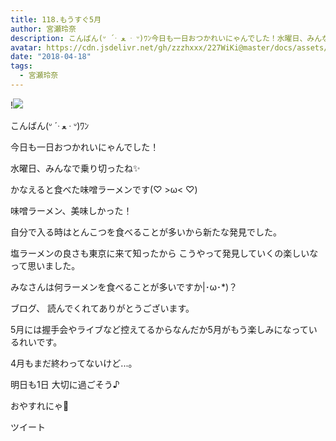 ```yaml
---
title: 118.もうすぐ5月
author: 宮瀬玲奈
description: こんばん(ᐡ ´ᐧ ﻌ ᐧ ᐡ)ﾜﾝ今日も一日おつかれいにゃんでした！水曜日、みんなで乗り切ったね✨かなえると食べた味噌ラーメンです(♡ >ω< ♡)味噌ラーメン、...
avatar: https://cdn.jsdelivr.net/gh/zzzhxxx/227WiKi@master/docs/assets/photo/avatar/reina.jpg
date: "2018-04-18"
tags:
  - 宮瀬玲奈
---
```


!![](https://cdn.jsdelivr.net/gh/zzzhxxx/227WiKi-image@master/blog-image/reina-2018-04-18_1.jpg)





こんばん(ᐡ ´ᐧ ﻌ ᐧ ᐡ)ﾜﾝ






今日も一日おつかれいにゃんでした！


水曜日、みんなで乗り切ったね✨













かなえると食べた味噌ラーメンです(♡ >ω< ♡)

味噌ラーメン、美味しかった！

自分で入る時はとんこつを食べることが多いから新たな発見でした。


塩ラーメンの良さも東京に来て知ったから
こうやって発見していくの楽しいなって思いました。


みなさんは何ラーメンを食べることが多いですか|･ω･*)？






ブログ、
読んでくれてありがとうございます。


5月には握手会やライブなど控えてるからなんだか5月がもう楽しみになっているれいです。

4月もまだ終わってないけど...。



明日も1日
大切に過ごそう♪



おやすれにゃ💓


ツイート



